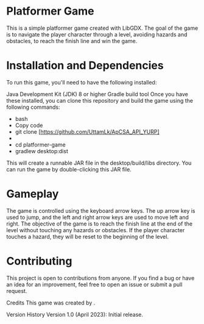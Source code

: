 # Platformer Game
This is a simple platformer game created with LibGDX. The goal of the game is to navigate the player character through a level, avoiding hazards and obstacles, to reach the finish line and win the game.

# Installation and Dependencies
To run this game, you'll need to have the following installed:

Java Development Kit (JDK) 8 or higher
Gradle build tool
Once you have these installed, you can clone this repository and build the game using the following commands:

- bash
- Copy code
- git clone [https://github.com/UttamLk/ApCSA_API_YURP]
- 
- cd platformer-game
- gradlew desktop:dist

This will create a runnable JAR file in the desktop/build/libs directory. You can run the game by double-clicking this JAR file.

# Gameplay
The game is controlled using the keyboard arrow keys. The up arrow key is used to jump, and the left and right arrow keys are used to move left and right. The objective of the game is to reach the finish line at the end of the level without touching any hazards or obstacles. If the player character touches a hazard, they will be reset to the beginning of the level.

# Contributing
This project is open to contributions from anyone. If you find a bug or have an idea for an improvement, feel free to open an issue or submit a pull request.

Credits
This game was created by .

Version History
Version 1.0 (April 2023): Initial release.
